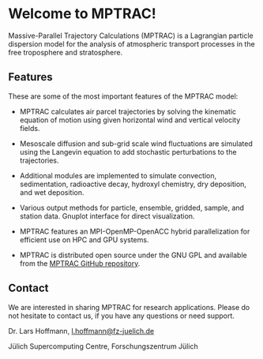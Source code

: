 # Welcome to MPTRAC!

Massive-Parallel Trajectory Calculations (MPTRAC) is a Lagrangian particle dispersion model for the analysis of atmospheric transport processes in the free troposphere and stratosphere.

## Features

These are some of the most important features of the MPTRAC model:

* MPTRAC calculates air parcel trajectories by solving the kinematic equation of motion using given horizontal wind and vertical velocity fields.

* Mesoscale diffusion and sub-grid scale wind fluctuations are simulated using the Langevin equation to add stochastic perturbations to the trajectories.

* Additional modules are implemented to simulate convection, sedimentation, radioactive decay, hydroxyl chemistry, dry deposition, and wet deposition.

* Various output methods for particle, ensemble, gridded, sample, and station data. Gnuplot interface for direct visualization.

* MPTRAC features an MPI-OpenMP-OpenACC hybrid parallelization for efficient use on HPC and GPU systems.

* MPTRAC is distributed open source under the GNU GPL and available from the [MPTRAC GitHub repository](https://github.com/slcs-jsc/mptrac).

## Contact

We are interested in sharing MPTRAC for research applications. Please do not hesitate to contact us, if you have any questions or need support.

Dr. Lars Hoffmann, <l.hoffmann@fz-juelich.de>

Jülich Supercomputing Centre, Forschungszentrum Jülich
